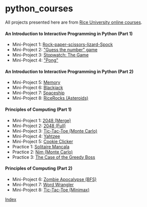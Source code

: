 # python_courses

All projects presented here are from [Rice University online courses](https://www.coursera.org/specialization/fundamentalscomputing2/37).

#### An Introduction to Interactive Programming in Python (Part 1)
- Mini-Project 1: [Rock-paper-scissors-lizard-Spock](http://linzifan.github.io/python_courses/IPP-Project1)
- Mini-Project 2: ["Guess the number" game](http://linzifan.github.io/python_courses/IPP-Project2)
- Mini-Project 3: [Stopwatch: The Game](http://linzifan.github.io/python_courses/IPP-Project3)
- Mini-Project 4: ["Pong"](http://linzifan.github.io/python_courses/IPP-Project4)


#### An Introduction to Interactive Programming in Python (Part 2)
- Mini-Project 5: [Memory](http://linzifan.github.io/python_courses/IPP-Project5)
- Mini-Project 6: [Blackjack](http://linzifan.github.io/python_courses/IPP-Project6)
- Mini-Project 7: [Spaceship](http://linzifan.github.io/python_courses/IPP-Project7)
- Mini-Project 8: [RiceRocks (Asteroids)](http://linzifan.github.io/python_courses/IPP-Project8)


#### Principles of Computing (Part 1)
- Mini-Project 1: [2048 (Merge)](http://linzifan.github.io/python_courses/PoC-Project1)
- Mini-Project 2: [2048 (Full)](http://linzifan.github.io/python_courses/PoC-Project2)
- Mini-Project 3: [Tic-Tac-Toe (Monte Carlo)](http://linzifan.github.io/python_courses/PoC-Project3)
- Mini-Project 4: [Yahtzee](http://linzifan.github.io/python_courses/PoC-Project4)
- Mini-Project 5: [Cookie Clicker](http://linzifan.github.io/python_courses/PoC-Project5)
- Practice 1: [Solitaire Mancala](http://linzifan.github.io/python_courses/PoC-Practice1)
- Practice 2: [Nim (Monte Carlo)](http://linzifan.github.io/python_courses/PoC-Practice2)
- Practice 3: [The Case of the Greedy Boss](http://linzifan.github.io/python_courses/PoC-Practice3)


#### Principles of Computing (Part 2)
- Mini-Project 6: [Zombie Apocalypse (BFS)](http://linzifan.github.io/python_courses/PoC-Project6)
- Mini-Project 7: [Word Wrangler](http://linzifan.github.io/python_courses/PoC-Project7)
- Mini-Project 8: [Tic-Tac-Toe (Minimax)](http://linzifan.github.io/python_courses/PoC-Project8)

[Index](http://linzifan.github.io/python_courses/Index)
